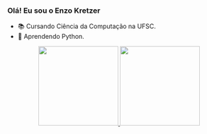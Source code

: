 ### Olá! Eu sou o Enzo Kretzer

- 📚 Cursando Ciência da Computação na UFSC.
- 🐍 Aprendendo Python.

<div align="center">
  <a href="https://github.com/Rezterk">
  <img height="180em" src="https://github-readme-stats.vercel.app/api?username=Rezterk&show_icons=true&theme=dark&include_all_commits=true&count_private=true"/>
  <img height="180em" src="https://github-readme-stats.vercel.app/api/top-langs/?username=Rezterk&layout=compact&langs_count=7&theme=dark"/>
</div>
